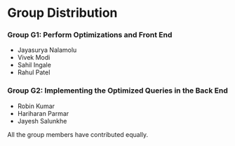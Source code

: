 # Group Distribution

### Group G1: Perform Optimizations and Front End
- Jayasurya Nalamolu
- Vivek Modi
- Sahil Ingale
- Rahul Patel



### Group G2: Implementing the Optimized Queries in the Back End
- Robin Kumar
- Hariharan Parmar
- Jayesh Salunkhe

All the group members have contributed equally.
